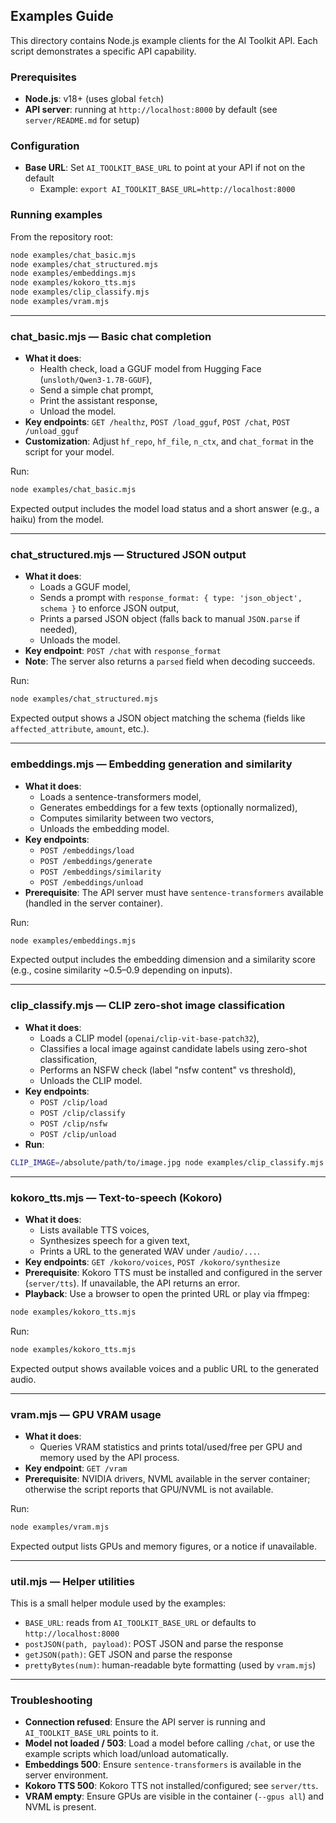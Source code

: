 ## Examples Guide

This directory contains Node.js example clients for the AI Toolkit API. Each script demonstrates a specific API capability.

### Prerequisites
- **Node.js**: v18+ (uses global `fetch`)
- **API server**: running at `http://localhost:8000` by default (see `server/README.md` for setup)

### Configuration
- **Base URL**: Set `AI_TOOLKIT_BASE_URL` to point at your API if not on the default
  - Example: `export AI_TOOLKIT_BASE_URL=http://localhost:8000`

### Running examples
From the repository root:

```bash
node examples/chat_basic.mjs
node examples/chat_structured.mjs
node examples/embeddings.mjs
node examples/kokoro_tts.mjs
node examples/clip_classify.mjs
node examples/vram.mjs
```

---

### chat_basic.mjs — Basic chat completion
- **What it does**:
  - Health check, load a GGUF model from Hugging Face (`unsloth/Qwen3-1.7B-GGUF`),
  - Send a simple chat prompt,
  - Print the assistant response,
  - Unload the model.
- **Key endpoints**: `GET /healthz`, `POST /load_gguf`, `POST /chat`, `POST /unload_gguf`
- **Customization**: Adjust `hf_repo`, `hf_file`, `n_ctx`, and `chat_format` in the script for your model.

Run:
```bash
node examples/chat_basic.mjs
```

Expected output includes the model load status and a short answer (e.g., a haiku) from the model.

---

### chat_structured.mjs — Structured JSON output
- **What it does**:
  - Loads a GGUF model,
  - Sends a prompt with `response_format: { type: 'json_object', schema }` to enforce JSON output,
  - Prints a parsed JSON object (falls back to manual `JSON.parse` if needed),
  - Unloads the model.
- **Key endpoint**: `POST /chat` with `response_format`
- **Note**: The server also returns a `parsed` field when decoding succeeds.

Run:
```bash
node examples/chat_structured.mjs
```

Expected output shows a JSON object matching the schema (fields like `affected_attribute`, `amount`, etc.).

---

### embeddings.mjs — Embedding generation and similarity
- **What it does**:
  - Loads a sentence-transformers model,
  - Generates embeddings for a few texts (optionally normalized),
  - Computes similarity between two vectors,
  - Unloads the embedding model.
- **Key endpoints**:
  - `POST /embeddings/load`
  - `POST /embeddings/generate`
  - `POST /embeddings/similarity`
  - `POST /embeddings/unload`
- **Prerequisite**: The API server must have `sentence-transformers` available (handled in the server container).

Run:
```bash
node examples/embeddings.mjs
```

Expected output includes the embedding dimension and a similarity score (e.g., cosine similarity ~0.5–0.9 depending on inputs).

---

### clip_classify.mjs — CLIP zero-shot image classification
- **What it does**:
  - Loads a CLIP model (`openai/clip-vit-base-patch32`),
  - Classifies a local image against candidate labels using zero-shot classification,
  - Performs an NSFW check (label "nsfw content" vs threshold),
  - Unloads the CLIP model.
- **Key endpoints**:
  - `POST /clip/load`
  - `POST /clip/classify`
  - `POST /clip/nsfw`
  - `POST /clip/unload`
- **Run**:
```bash
CLIP_IMAGE=/absolute/path/to/image.jpg node examples/clip_classify.mjs
```

---

### kokoro_tts.mjs — Text-to-speech (Kokoro)
- **What it does**:
  - Lists available TTS voices,
  - Synthesizes speech for a given text,
  - Prints a URL to the generated WAV under `/audio/...`.
- **Key endpoints**: `GET /kokoro/voices`, `POST /kokoro/synthesize`
- **Prerequisite**: Kokoro TTS must be installed and configured in the server (`server/tts`). If unavailable, the API returns an error.
- **Playback**: Use a browser to open the printed URL or play via ffmpeg:

```bash
node examples/kokoro_tts.mjs
```

Run:
```bash
node examples/kokoro_tts.mjs
```

Expected output shows available voices and a public URL to the generated audio.

---

### vram.mjs — GPU VRAM usage
- **What it does**:
  - Queries VRAM statistics and prints total/used/free per GPU and memory used by the API process.
- **Key endpoint**: `GET /vram`
- **Prerequisite**: NVIDIA drivers, NVML available in the server container; otherwise the script reports that GPU/NVML is not available.

Run:
```bash
node examples/vram.mjs
```

Expected output lists GPUs and memory figures, or a notice if unavailable.

---

### util.mjs — Helper utilities
This is a small helper module used by the examples:
- `BASE_URL`: reads from `AI_TOOLKIT_BASE_URL` or defaults to `http://localhost:8000`
- `postJSON(path, payload)`: POST JSON and parse the response
- `getJSON(path)`: GET JSON and parse the response
- `prettyBytes(num)`: human-readable byte formatting (used by `vram.mjs`)

---

### Troubleshooting
- **Connection refused**: Ensure the API server is running and `AI_TOOLKIT_BASE_URL` points to it.
- **Model not loaded / 503**: Load a model before calling `/chat`, or use the example scripts which load/unload automatically.
- **Embeddings 500**: Ensure `sentence-transformers` is available in the server environment.
- **Kokoro TTS 500**: Kokoro TTS not installed/configured; see `server/tts`.
- **VRAM empty**: Ensure GPUs are visible in the container (`--gpus all`) and NVML is present.


